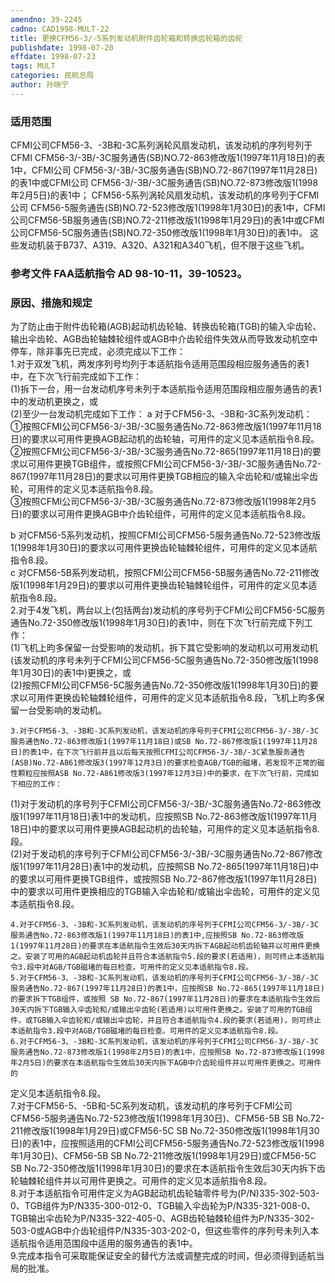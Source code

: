 ```yaml
---
amendno: 39-2245  
cadno: CAD1998-MULT-22  
title: 更换CFM56-3/-5系列发动机附件齿轮箱和转换齿轮箱的齿轮  
publishdate: 1998-07-20  
effdate: 1998-07-23  
tags: MULT  
categories: 民航总局  
author: 孙晓宁  
---
```

  
### 适用范围  
CFMI公司CFM56-3、-3B和-3C系列涡轮风扇发动机，该发动机的序列号列于CFMI CFM56-3/-3B/-3C服务通告(SB)NO.72-863修改版1(1997年11月18日)的表1中，CFMI公司 CFM56-3/-3B/-3C服务通告(SB)NO.72-867(1997年11月28日)的表1中或CFMI公司 CFM56-3/-3B/-3C服务通告(SB)NO.72-873修改版1(1998年2月5日)的表1中；
CFM56-5系列涡轮风扇发动机，该发动机的序号列于CFMI公司 CFM56-5服务通告(SB)NO.72-523修改版1(1998年1月30日)的表1中，CFMI公司CFM56-5B服务通告(SB)NO.72-211修改版1(1998年1月29日)的表1中或CFMI公司CFM56-5C服务通告(SB)NO.72-350修改版1(1998年1月30日)的表1中。
这些发动机装于B737、A319、A320、A321和A340飞机，但不限于这些飞机。  
  
<!--more-->  
### 参考文件    FAA适航指令 AD 98-10-11，39-10523。  
  
### 原因、措施和规定  
      
为了防止由于附件齿轮箱(AGB)起动机齿轮轴、转换齿轮箱(TGB)的输入伞齿轮、输出伞齿轮、AGB齿轮轴棘轮组件或AGB中介齿轮组件失效从而导致发动机空中停车，除非事先已完成，必须完成以下工作：  
    1.对于双发飞机，两发序列号均列于本适航指令适用范围段相应服务通告的表1中，在下次飞行前完成如下工作：  
     (1)拆下一台，用一台发动机序号未列于本适航指令适用范围段相应服务通告的表1中的发动机更换之，或  
(2)至少一台发动机完成如下工作： a 对于CFM56-3、-3B和-3C系列发动机：  
          ①按照CFMI公司CFM56-3/-3B/-3C服务通告No.72-863修改版1(1997年11月18日)的要求以可用件更换AGB起动机的齿轮轴，可用件的定义见本适航指令8.段。  
          ②按照CFMI公司CFM56-3/-3B/-3C服务通告No.72-865(1997年11月18日)的要求以可用件更换TGB组件，或按照CFMI公司CFM56-3/-3B/-3C服务通告No.72-867(1997年11月28日)的要求以可用件更换TGB相应的输入伞齿轮和/或输出伞齿轮，可用件的定义见本适航指令8.段。  
          ③按照CFMI公司CFM56-3/-3B/-3C服务通告No.72-873修改版1(1998年2月5日)的要求以可用件更换AGB中介齿轮组件，可用件的定义见本适航指令8.段。  
  
b 对CFM56-5系列发动机，按照CFMI公司CFM56-5服务通告No.72-523修改版1(1998年1月30日)的要求以可用件更换齿轮轴棘轮组件，可用件的定义见本适航指令8.段。  
        c 对CFM56-5B系列发动机，按照CFMI公司CFM56-5B服务通告No.72-211修改版1(1998年1月29日)的要求以可用件更换齿轮轴棘轮组件，可用件的定义见本适航指令8.段。  
    2.对于4发飞机，两台以上(包括两台)发动机的序号列于CFMI公司CFM56-5C服务通告No.72-350修改版1(1998年1月30日)的表1中，则在下次飞行前完成下列工作：  
     (1)飞机上昀多保留一台受影响的发动机，拆下其它受影响的发动机以可用发动机(该发动机的序号未列于CFMI公司CFM56-5C服务通告No.72-350修改版1(1998年1月30日)的表1中)更换之，或  
     (2)按照CFMI公司CFM56-5C服务通告No.72-350修改版1(1998年1月30日)的要求以可用件更换齿轮轴棘轮组件，可用件的定义见本适航指令8.段，飞机上昀多保留一台受影响的发动机。  
  
      
    3.对于CFM56-3、-3B和-3C系列发动机，该发动机的序号列于CFMI公司CFM56-3/-3B/-3C服务通告No.72-863修改版1(1997年11月18日)或SB No.72-867修改版1(1997年11月28日)的表1中，在下次飞行前并且以后每天按照CFMI公司CFM56-3/-3B/-3C紧急服务通告(ASB)No.72-A861修改版3(1997年12月3日)的要求检查AGB/TGB的磁堵，若发现不正常的磁性颗粒应按照ASB No.72-A861修改版3(1997年12月3日)中的要求，在下次飞行前，完成如下相应的工作：  
(1)对于发动机的序号列于CFMI公司CFM56-3/-3B/-3C服务通告No.72-863修改版1(1997年11月18日)表1中的发动机，应按照SB No.72-863修改版1(1997年11月18日)中的要求以可用件更换AGB起动机的齿轮轴，可用件的定义见本适航指令8.段。  
(2)对于发动机的序号列于CFMI公司CFM56-3/-3B/-3C服务通告No.72-867修改版1(1997年11月28日)表1中的发动机，应按照SB No.72-865(1997年11月18日)中的要求以可用件更换TGB组件，或按照SB No.72-867修改版1(1997年11月28日)中的要求以可用件更换相应的TGB输入伞齿轮和/或输出伞齿轮，可用件的定义见本适航指令8.段。    
  
    4.对于CFM56-3、-3B和-3C系列发动机，该发动机的序号列于CFMI公司CFM56-3/-3B/-3C服务通告No.72-863修改版1(1997年11月18日)的表1中,应按照SB No.72-863修改版1(1997年11月28日)的要求在本适航指令生效后30天内拆下AGB起动机齿轮轴并以可用件更换之。安装了可用的AGB起动机齿轮并且符合本适航指令5.段的要求(若适用)，则可终止本适航指令3.段中对AGB/TGB磁堵的每日检查。可用件的定义见本适航指令8.段。  
    5.对于CFM56-3、-3B和-3C系列发动机，该发动机的序号列于CFMI公司CFM56-3/-3B/-3C服务通告No.72-867(1997年11月28日)的表1中，应按照SB No.72-865(1997年11月18日)的要求拆下TGB组件，或按照 SB No.72-867(1997年11月28日)的要求在本适航指令生效后30天内拆下TGB输入伞齿轮和/或输出伞齿轮(若适用)以可用件更换之。安装了可用的TGB组件，或TGB输入伞齿轮和/或输出伞齿轮，并且符合本适航指令4.段的要求(若适用)，则可终止本适航指令3.段中对AGB/TGB磁堵的每日检查。可用件的定义见本适航指令8.段。  
    6.对于CFM56-3、-3B和-3C系列发动机，该发动机的序号列于CFMI公司CFM56-3/-3B/-3C服务通告No.72-873修改版1(1998年2月5日)的表1中，应按照SB No.72-873修改版1(1998年2月5日)的要求在本适航指令生效后30天内拆下AGB中介齿轮组件并以可用件更换之。可用件的  
  
      
定义见本适航指令8.段。  
    7.对于CFM56-5、-5B和-5C系列发动机，该发动机的序号列于CFMI公司CFM56-5服务通告No.72-523修改版1(1998年1月30日)、CFM56-5B SB No.72-211修改版1(1998年1月29日)或CFM56-5C SB No.72-350修改版1(1998年1月30日)的表1中，应按照适用的CFMI公司CFM56-5服务通告No.72-523修改版1(1998年1月30日)、CFM56-5B SB No.72-211修改版1(1998年1月29日)或CFM56-5C SB No.72-350修改版1(1998年1月30日)的要求在本适航指令生效后30天内拆下齿轮轴棘轮组件并以可用件更换之。可用件的定义见本适航指令8.段。  
    8.对于本适航指令可用件定义为AGB起动机齿轮轴零件号为(P/N)335-302-503-0、TGB组件为P/N335-300-012-0、TGB输入伞齿轮为P/N335-321-008-0、TGB输出伞齿轮为P/N335-322-405-0、AGB齿轮轴棘轮组件为P/N335-302-503-0或AGB中介齿轮组件P/N335-303-202-0，但这些零件的序列号未列入本适航指令适用范围段中适用的服务通告的表1中。  
    9.完成本指令可采取能保证安全的替代方法或调整完成的时间，但必须得到适航当局的批准。  
  

